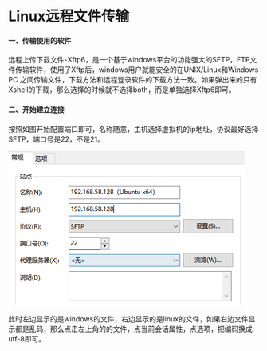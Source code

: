 # Linux远程文件传输



#### 一、传输使用的软件

​	远程上传下载文件-Xftp6，是一个基于windows平台的功能强大的SFTP，FTP文件传输软件，使用了Xftp后，windows用户就能安全的在UNIX/Linux和Windows PC 之间传输文件，下载方法和远程登录软件的下载方法一致。如果弹出来的只有Xshell的下载，那么选择的时候就不选择both，而是单独选择Xftp6即可。



#### 二、开始建立连接

​	按照如图开始配置端口即可，名称随意，主机选择虚拟机的ip地址，协议最好选择SFTP，端口号是22，不是21。

<img  src= "..\asset\image-20230301211908809.png">

​	此时左边显示的是windows的文件，右边显示的是linux的文件，如果右边文件显示都是乱码，那么点击左上角的的文件，点当前会话属性，点选项，把编码换成utf-8即可。